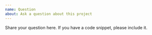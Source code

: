 ```yaml
---
name: Question
about: Ask a question about this project
---
```


Share your question here. If you have a code snippet, please include it.